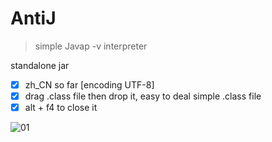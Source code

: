 # AntiJ
> simple Javap -v interpreter

standalone jar

- [x] zh_CN so far [encoding UTF-8]
- [x] drag .class file then drop it, easy to deal simple .class file
- [x] alt + f4 to close it

![01](https://user-images.githubusercontent.com/87814358/133350279-aefb4307-e76c-4b91-945e-936680ff6906.png)



